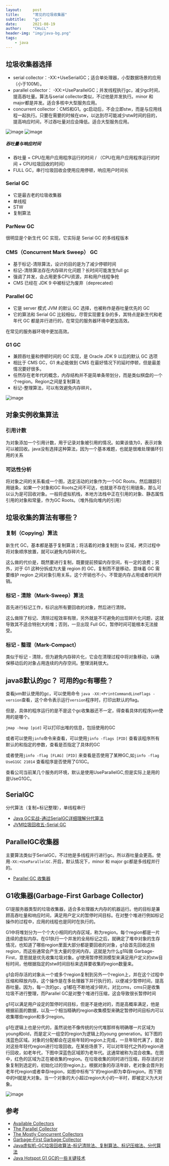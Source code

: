 ```yaml
---
layout:     post
title:      "常见的垃圾收集器"
subtitle:   "gc"
date:       2021-08-19
author:     "CHuiL"
header-img: "img/java-bg.png"
tags:
    - java
---
```


## 垃圾收集器选择

- serial collector：-XX:+UseSerialGC；适合单处理器，小型数据场景的应用（小于100M）。
- parallel collector： -XX:+UseParallelGC；并发线程执行gc，减少gc时间，提高吞吐量。算法与serial collector类似，不过他是并发执行。minor 和 major都是并发。适合多核中大型服务应用。
- concurrent collector：CMS和G1。gc启动后，不会立即stw，而是与应用线程一起执行。只要在需要的时候在stw，以达到尽可能减少stw时间的目的，提高响应时间，不过吞吐量对应会降低。适合大型服务应用。

![image](/chuil/img/java/gc-1.png)
![image](/chuil/img/java/gc-2.png)

##### 吞吐量与响应时间
- 吞吐量 = CPU在用户应用程序运行的时间 / （CPU在用户应用程序运行的时间 + CPU垃圾回收的时间）
- FULL GC，串行垃圾回收会使用应用停顿，响应用户时间长

### Serial GC
- 它是最古老的垃圾收集器
- 单线程
- STW
- 复制算法


### ParNew GC
很明显是个新生代 GC 实现，它实际是 Serial GC 的多线程版本

### CMS（Concurrent Mark Sweep） GC
- 基于标记-清除算法，设计的目的是为了减少停顿时间
- 标记-清除算法存在内存碎片化问题？长时间可能发生full gc
- 强调了并发，会占用更多CPU资源，并和用户线程争抢
- CMS 已经在 JDK 9 中被标记为废弃（deprecated）

### Parallel GC
- 它是 server 模式 JVM 的默认 GC 选择，也被称作是吞吐量优先的 GC
- 它的算法和 Serial GC 比较相似，尽管实现要复杂的多，其特点是新生代和老年代 GC 都是并行进行的，在常见的服务器环境中更加高效。

在常见的服务器环境中更加高效。

### G1 GC
- 兼顾吞吐量和停顿时间的 GC 实现，是 Oracle JDK 9 以后的默认 GC 选项
- 相比于 CMS GC，G1 未必能做到 CMS 在最好情况下的延时停顿，但是最差情况要好很多。
- 任然存在老年代的概念，内存结构并不是简单条带划分，而是类似棋盘的一个个region。Region之间是复制算法
- 标记-整理算法，可以有效避免内存碎片。

![image](/chuil/img/java/gc-3.png)


## 对象实例收集算法
### 引用计数
为对象添加一个引用计数，用于记录对象被引用的情况。如果该值为0，表示对象可以被回收。java没有选择这种算法，因为一个基本难题，也就是很难处理循环引用的关系

### 可达性分析
将对象之间的关系看成一个图，选定活动的对象作为一个GC Roots，然后跟踪引用链条，如果一个对象和GC Roots之间不可达，也就是不存在引用链条，那么可以认为是可回收对象。一般将虚拟机栈，本地方法栈中正在引用的对象、静态属性引用的对象和常量，作为GC Roots。（堆外指向堆内的引用）

## 垃圾收集的算法有哪些？

### 复制（Copying）算法
新生代 GC，基本都是基于复制算法；将活着的对象复制到 to 区域，拷贝过程中将对象顺序放置，就可以避免内存碎片化。  

这么做的代价是，既然要进行复制，既要提前预留内存空间，有一定的浪费；另外，对于 G1 这种分拆成为大量 region 的 GC，复制而不是移动，意味着 GC 需要维护 region 之间对象引用关系，这个开销也不小，不管是内存占用或者时间开销。

### 标记 - 清除（Mark-Sweep）算法
首先进行标记工作，标识出所有要回收的对象，然后进行清除。  

这么做除了标记、清除过程效率有限，另外就是不可避免的出现碎片化问题，这就导致其不适合特别大的堆；否则，一旦出现 Full GC，暂停时间可能根本无法接受。

### 标记 - 整理（Mark-Compact）
类似于标记 - 清除，但为避免内存碎片化，它会在清理过程中将对象移动，以确保移动后的对象占用连续的内存空间。整理消耗很大。


## java8默认的gc？ 可用的gc有哪些？
查看jvm默认使用的gc，可以使用命令
`java -XX:+PrintCommandLineFlags -version`查看，这个命令表示运行`version`程序时，打印出默认的flag。


但是，具体的程序运行的是不是这个gc收集器还不一定，得查看具体的程序jvm使用的是哪个。

`jmap -heap [pid]` 可以打印出堆的信息，包括使用的GC


或者可以使用`jinfo`命令来查看，可以使用`jinfo -flags [PID]` 查看该程序所有默认的和指定的参数，查看是否指定了具体的GC  

或者使用`jinfo -flag [FLAG] [PID]` 来查看是否使用了某种GC,如`jinfo -flag UseG1GC 21014` 查看程序是否使用了G1GC。

查看公司当前某几个服务的环境，默认是使用UseParallelGC,但是实际上是用的是UseG1GC。


## SerialGC
分代算法（复制+标记整理），单线程串行


- [Java GC实战-通过SerialGC详细理解分代算法](https://zhuanlan.zhihu.com/p/81677153)
- [JVM垃圾回收五-Serial GC](https://juejin.cn/post/6844903887107784712)


## ParallelGC收集器
主要算法类似于SerialGC，不过他是多线程并行进行gc。所以吞吐量会更高。使用` -XX:+UseParallelGC. `开启，默认情况下，minor 和 major gc都是多线程并行的。

- [Parallel GC 收集器](https://www.jianshu.com/p/e91e3f55a3d5)

## G1收集器(Garbage-First Garbage Collector)
G1是服务器类型的垃圾收集器，适合多处理器大内存的机器运行。他的目标是兼顾高吞吐量和响应时间，满足用户定义的暂停时间目标。在对整个堆进行例如标记操作的过程中，应用的线程也是同时在执行的。

G1中将堆划分为一个个大小相同的内存区域，称为region。每个region都是一片连续的虚拟内存。在G1执行一个并发的全局标记之后，就确定了堆中对象的生存情况，也知道了哪些region里面大部分都是要回收的对象，g1会首先回收这些region，而这些通常会产生大量的空闲内存。这就是为什么g1叫做 Garbage-First，意思就是优先收集垃圾对象。g1使用暂停预测模型来满足用户定义的stw目标时间，他根据指定的stw时间目标来选择要收集的region数量来。

g1会将存活的对象从一个或多个region复制到另外一个region上，并在这个过程中压缩和释放内存。这个操作是在多处理器下并行执行的，以便减少暂停时间，提高吞吐量。因为，每一次的gc，g1都在不断地减少碎片。对比cms，cms只是收集垃圾不进行整理，而Parallel GC是对整个堆进行压缩，这会导致很长暂停时间

g1可以满足用户设定的暂停时间目标，但是不是绝对的，而是高概率满足，他是根据前面的数据，以及一个相当精确的region收集模型来确定暂停时间目标内可以收集哪些region和多少region。

g1在逻辑上也是分代的，虽然说他不像传统的分代堆那样有明确哪一片区域为young和old，而是定义一组空的region为逻辑上的young generation。如下图的浅蓝色区域。对象的分配都会在这些年轻的region上完成，一旦年轻代满了，就会对这些年轻代region进行垃圾回收。在某些场景下，可以对年轻代之外的region进行回收，如老年代，下图中深蓝色区域即为老年代。这通常被称为混合收集。在图中，红色的区域为正在被收集的region。在垃圾收集的同时进行压缩，将存活的对象复制到选定的，初始化过的空region上。根据对象的存活年龄，老对象会晋升到老年代region或者幸存region，如图中标有"S"的region即为幸存region。而下图中的H就是大对象。当一个对象的大小超过region大小的一半时，即被定义为大对象。  

![image](/chuil/img/java/gc-4.png)


## 参考
- [Available Collectors](https://docs.oracle.com/javase/8/docs/technotes/guides/vm/gctuning/collectors.html#sthref27)
- [The Parallel Collector](https://docs.oracle.com/javase/8/docs/technotes/guides/vm/gctuning/parallel.html#gen_arrangement_parallel)
- [The Mostly Concurrent Collectors](https://docs.oracle.com/javase/8/docs/technotes/guides/vm/gctuning/concurrent.html#mostly_concurrent)
- [Garbage-First Garbage Collector](https://docs.oracle.com/javase/8/docs/technotes/guides/vm/gctuning/g1_gc.html#garbage_first_garbage_collection)
- [Java虚拟机-GC垃圾回收算法-标记清除法、复制算法、标记压缩法、分代算法](https://juejin.cn/post/6844903763732332557)
- [Java Hotspot G1 GC的一些关键技术](https://tech.meituan.com/2016/09/23/g1.html)
